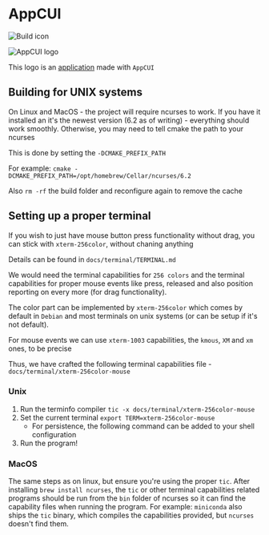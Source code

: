 # AppCUI

![Build icon](https://github.com/gdt050579/AppCUI/actions/workflows/ci.yml/badge.svg)


![AppCUI logo](https://raw.githubusercontent.com/gdt050579/AppCUI/main/docs/logo.png)

This logo is an [application](https://github.com/gdt050579/AppCUI/tree/main/Examples/Logo) made with `AppCUI`

## Building for UNIX systems

On Linux and MacOS - the project will require ncurses to work. If you have it installed an it's the newest version
(6.2 as of writing) - everything should work smoothly. Otherwise, you may need to tell cmake the path to your ncurses

This is done by setting the `-DCMAKE_PREFIX_PATH`

For example: `cmake -DCMAKE_PREFIX_PATH=/opt/homebrew/Cellar/ncurses/6.2`

Also `rm -rf` the build folder and reconfigure again to remove the cache

## Setting up a proper terminal

If you wish to just have mouse button press functionality without drag, you can stick with `xterm-256color`, without
chaning anything

Details can be found in `docs/terminal/TERMINAL.md`

We would need the terminal capabilities for `256 colors` and the terminal capabilities for proper mouse events like
press, released and also position reporting on every more (for drag functionality).

The color part can be implemented by `xterm-256color` which comes by default in `Debian` and most terminals on unix systems (or can be setup if it's not default).

For mouse events we can use `xterm-1003` capabilities, the `kmous`, `XM` and `xm` ones, to be precise

Thus, we have crafted the following terminal capabilities file - `docs/terminal/xterm-256color-mouse`

### Unix 

1. Run the terminfo compiler `tic -x docs/terminal/xterm-256color-mouse`
2. Set the current terminal `export TERM=xterm-256color-mouse`
    * For persistence, the following command can be added to your shell configuration
3. Run the program!

### MacOS

The same steps as on linux, but ensure you're using the proper `tic`. After installing `brew install ncurses`, the
`tic` or other terminal capabilities related programs should be run from the `bin` folder of ncurses so it can find the
capability files when running the program. For example: `miniconda` also ships the `tic` binary, which compiles the 
capabilities provided, but `ncurses` doesn't find them.

